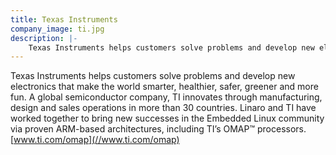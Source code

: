 ```yaml
---
title: Texas Instruments
company_image: ti.jpg
description: |-
    Texas Instruments helps customers solve problems and develop new electronics that make the world smarter, healthier, safer, greener and more fun.
---
```

Texas Instruments helps customers solve problems and develop new electronics that make the world smarter, healthier, safer, greener and more fun. A global semiconductor company, TI innovates through manufacturing, design and sales operations in more than 30 countries. Linaro and TI have worked together to bring new successes in the Embedded Linux community via proven ARM-based architectures, including TI’s OMAP™ processors. [www.ti.com/omap](//www.ti.com/omap)
